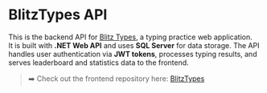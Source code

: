 # BlitzTypes API

This is the backend API for [Blitz Types](https://github.com/KirishanthRajaraj/BlitzTypes), a typing practice web application.  
It is built with **.NET Web API** and uses **SQL Server** for data storage. The API handles user authentication via **JWT tokens**, processes typing results, and serves leaderboard and statistics data to the frontend.

> ➡️ Check out the frontend repository here: [BlitzTypes](https://github.com/KirishanthRajaraj/BlitzTypes)
